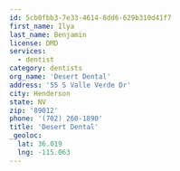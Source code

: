 ```yaml
---
id: 5cb0fbb3-7e33-4614-8dd6-629b310d41f7
first_name: Ilya
last_name: Benjamin
license: DMD
services:
  - dentist
category: dentists
org_name: 'Desert Dental'
address: '55 S Valle Verde Dr'
city: Henderson
state: NV
zip: '89012'
phone: '(702) 260-1890'
title: 'Desert Dental'
_geoloc:
  lat: 36.019
  lng: -115.063
---
```


